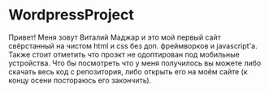 # WordpressProject

Привет! Меня зовут Виталий Маджар и это мой первый сайт свёрстанный на чистом html и css без доп. фреймворков и javascript'а.
Также стоит отметить что проэкт не одоптирован под мобильные устройства. Что бы посмотреть что у меня получилось вы можете либо скачать весь код с репозитория,
либо открыть его на моём сайте (к концу осени постораюсь его закончить).
